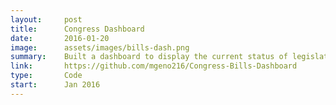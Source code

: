 ```yaml
---
layout:     post
title:      Congress Dashboard
date:       2016-01-20
image:      assets/images/bills-dash.png
summary:    Built a dashboard to display the current status of legislation in Congress
link:       https://github.com/mgeno216/Congress-Bills-Dashboard
type:       Code
start:      Jan 2016
---
```


